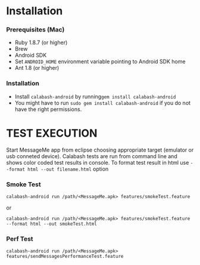 Installation
============
### Prerequisites (Mac)
- Ruby 1.8.7 (or higher)
- Brew
- Android SDK 
- Set `ANDROID_HOME` environment variable pointing to Android SDK home
- Ant 1.8 (or higher)

### Installation

- Install `calabash-android` by running`gem install calabash-android`
- You might have to run `sudo gem install calabash-android` if you do not have the right permissions.


TEST EXECUTION
==============
Start MessageMe app from eclipse choosing appropriate target (emulator or usb conneted device). 
Calabash tests are run from command line and shows color coded test results in console. 
To format test result in html use `--format html --out filename.html` option

### Smoke Test

`calabash-android run /path/<MessageMe.apk> features/smokeTest.feature`

or

`calabash-android run /path/<MessageMe.apk> features/smokeTest.feature --format html --out smokeTest.html`


### Perf Test

`calabash-android run /path/<MessageMe.apk> features/sendMessagesPerformanceTest.feature`

